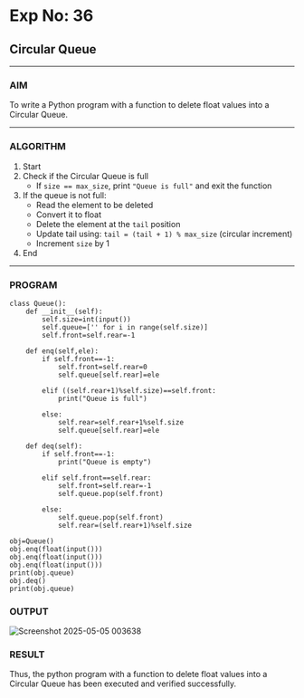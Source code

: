 # Exp No: 36  
## Circular Queue 
---

### AIM  
To write a Python program with a function to delete float values into a Circular Queue.

---

### ALGORITHM

1. Start  
2. Check if the Circular Queue is full  
   - If `size == max_size`, print `"Queue is full"` and exit the function  
3. If the queue is not full:  
   - Read the element to be deleted  
   - Convert it to float  
   - Delete the element at the `tail` position  
   - Update tail using: `tail = (tail + 1) % max_size` (circular increment)  
   - Increment `size` by 1  
4. End

---

### PROGRAM

```
class Queue():
    def __init__(self):
        self.size=int(input())
        self.queue=['' for i in range(self.size)]
        self.front=self.rear=-1
        
    def enq(self,ele):
        if self.front==-1:
            self.front=self.rear=0
            self.queue[self.rear]=ele
            
        elif ((self.rear+1)%self.size)==self.front:
            print("Queue is full")
            
        else:
            self.rear=self.rear+1%self.size
            self.queue[self.rear]=ele
    
    def deq(self):
        if self.front==-1:
            print("Queue is empty")
        
        elif self.front==self.rear:
            self.front=self.rear=-1
            self.queue.pop(self.front)
            
        else:
            self.queue.pop(self.front)
            self.rear=(self.rear+1)%self.size
            
obj=Queue()
obj.enq(float(input()))
obj.enq(float(input()))
obj.enq(float(input()))
print(obj.queue)
obj.deq()
print(obj.queue)
```

### OUTPUT
![Screenshot 2025-05-05 003638](https://github.com/user-attachments/assets/597e96cf-835e-41a7-8e82-e3f401796490)


### RESULT
Thus, the python program with a function to delete float values into a Circular Queue has been executed and verified successfully.
